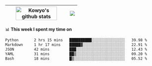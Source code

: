 | <a href="https://github.com/anuraghazra/github-readme-stats"><img width="85%" src="https://github-readme-stats.vercel.app/api?username=kowyo&show_icons=true&hide_border=true&theme=transparent" alt="Kowyo's github stats" /></a> | <a href="https://github.com/anuraghazra/github-readme-stats"><img align="center" src="https://github-readme-stats.vercel.app/api/top-langs/?username=kowyo&exclude_repo=Engineering-Competition-Robot,mobile-robot&hide=c,assembly,shaderlab,hlsl,mathematica,cmake&layout=compact&hide_border=true&theme=transparent" /></a> |
| ------------- | ------------- |

📊 **This week I spent my time on**
<!--START_SECTION:waka-->

```txt
Python       2 hrs 15 mins   ██████████░░░░░░░░░░░░░░░   39.98 %
Markdown     1 hr 17 mins    █████▓░░░░░░░░░░░░░░░░░░░   22.91 %
JSON         42 mins         ███░░░░░░░░░░░░░░░░░░░░░░   12.43 %
YAML         31 mins         ██▒░░░░░░░░░░░░░░░░░░░░░░   09.20 %
Bash         18 mins         █▒░░░░░░░░░░░░░░░░░░░░░░░   05.52 %
```

<!--END_SECTION:waka-->
